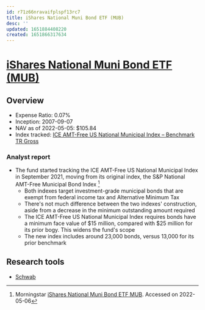 ```yaml
---
id: r71z66nravaifplspf13rc7
title: iShares National Muni Bond ETF (MUB)
desc: ''
updated: 1651884408220
created: 1651866317634
---
```

# [iShares National Muni Bond ETF (MUB)](https://etfdb.com/etf/MUB/#etf-ticker-profile)

## Overview

- Expense Ratio: 0.07%
- Inception: 2007-09-07
- NAV as of 2022-05-05: $105.84
- Index tracked: [ICE AMT-Free US National Municipal Index – Benchmark TR Gross](https://etfdb.com/index/ice-amt-free-us-national-municipal-index-benchmark-tr-gross/)

### Analyst report

- The fund started tracking the ICE AMT-Free US National Municipal Index in September 2021, moving from its original index, the S&P National AMT-Free Municipal Bond Index [^1]
    - Both indexes target investment-grade municipal bonds that are exempt from federal income tax and Alternative Minimum Tax
    - There's not much difference between the two indexes' construction, aside from a decrease in the minimum outstanding amount required 
    - The ICE AMT-Free US National Municipal Index requires bonds have a minimum face value of $15 million, compared with $25 million for its prior bogy. This widens the fund's scope
    - The new index includes around 23,000 bonds, versus 13,000 for its prior benchmark

[^1]: Morningstar [iShares National Muni Bond ETF MUB](https://www.morningstar.com/etfs/ARCX/MUB/quote). Accessed on 2022-05-06

## Research tools

- [Schwab](https://www.schwab.com/research/etfs/quotes/summary/mub)
